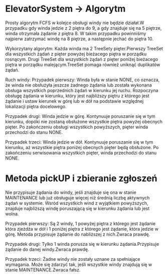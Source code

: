# ElevatorSystem -> Algorytm
Prosty algorytm FCFS w kolejce obsługi windy nie będzie działał.W przypadku gdy winda jedzie z 2 piętra do 9, a gdy znajduje się na 5 piętrze, winda otrzymała żądanie z piętra 8.
W takim przypadku powinniśmy najpierw zatrzymać windę na 8 piętrze, a następnie jechać do piętra 10. 

Wykorzytany algorytm:
Każda winda ma 2 TreeSety pięter.Pierwszy TreeSet dla wszystkich żądań z pięter powyżej bieżacego piętra w porządku rosnącym.
Drugi TreeSet dla wszystkich żądań z pięter poniżej bieżacego piętra w porządku malejącym.TreeSet pomaga również uniknąć duplikatów żądań.

Ruch windy:
Przypadek pierwszy:
Winda była w stanie NONE, co oznacza, że winda nie obsłużyła jeszcze żadnego żądania lub została wykonana obsługa wszystkich poprzednich żądań w kierunku jej ruchu.
Rozpoczyna obsługę żądania w kierunku, który jest najbliższy piętru z którego jest żądanie i ustaw kierunek w górę lub w dół na podstawie względnej lokalizacji piętra docelowego.

Przypadek drugi:
Winda jedzie w górę. Kontynuuje poruszanie się w tym kierunku, dopóki nie zostaną obsłużone wszystkie piętra powyżej obecnych pięter.
Po zakończeniu obsługi wszystkich powyższych, pięter winda przechodzi do stanu NONE.
    
    
Przypadek trzeci:
Winda jedzie w dół. Kontynuuje poruszanie się w tym kierunku, aż wszystkie piętra poniżej obecnych pięter będą obsłużone.
Po zakończeniu serwisowania wszystkich pięter, winda przechodzi do stanu NONE.

# Metoda pickUP i zbieranie zgłoszeń
Nie przypisuje żądania do windy, jeśli znajduje się ona w stanie MAINTENANCE lub już obsługuje więcej niż średnią liczbę aktywnych żądań w systemie.
Wsród wszystkich wind z wyjątkiem powyższych, znajduje najbliższą windę poruszającą się w kierunku żądania lub jest wolna.

Przypadek pierwszy:
Są 2 windy, 1 powyżej piętra z którego jest żądanie która zjeżdża w dół i 1 poniżej piętra z którego jest żądanie, która jedzie w górę. Metoda przypisuje żądanie do nabliższej z nich.Zwraca prawdę.
                   
Przypadek drugi:
Tylko 1 winda porusza się w kierunku żądania.Przypisuje żądanie do danej windy.Zwraca prawdę.


Przypadek trzeci: 
Żadne windy nie zostały uznane za spełniające wymagania. Może się zdarzyć tak, jeśli wszystkie windy znajdują się w stanie MAINTENANCE.Zwraca fałsz.
